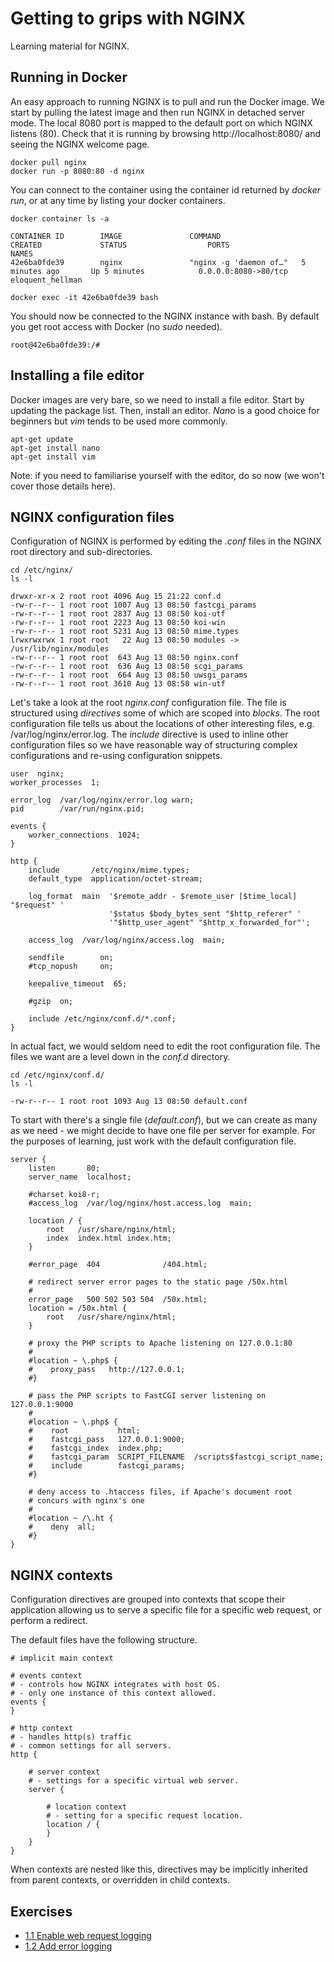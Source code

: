 # Getting to grips with NGINX

Learning material for NGINX.

## Running in Docker

An easy approach to running NGINX is to pull and run the Docker image. We start by pulling the latest image and then run NGINX in detached server mode. The local 8080 port is mapped to the default port on which NGINX listens (80). Check that it is running by browsing http://localhost:8080/ and seeing the NGINX welcome page.

```
docker pull nginx
docker run -p 8080:80 -d nginx
```

You can connect to the container using the container id returned by _docker run_, or at any time by listing your docker containers.

```
docker container ls -a
```

```
CONTAINER ID        IMAGE               COMMAND                  CREATED             STATUS                  PORTS                  NAMES
42e6ba0fde39        nginx               "nginx -g 'daemon of…"   5 minutes ago       Up 5 minutes            0.0.0.0:8080->80/tcp   eloquent_hellman
```

```
docker exec -it 42e6ba0fde39 bash
```

You should now be connected to the NGINX instance with bash. By default you get root access with Docker (no _sudo_ needed).

```
root@42e6ba0fde39:/#
```

## Installing a file editor

Docker images are very bare, so we need to install a file editor. Start by updating the package list. Then, install an editor. _Nano_ is a good choice for beginners but _vim_ tends to be used more commonly. 

```
apt-get update
apt-get install nano
apt-get install vim
```

Note: if you need to familiarise yourself with the editor, do so now (we won't cover those details here).

## NGINX configuration files

Configuration of NGINX is performed by editing the _.conf_ files in the NGINX root directory and sub-directories.

```
cd /etc/nginx/
ls -l
```

```
drwxr-xr-x 2 root root 4096 Aug 15 21:22 conf.d
-rw-r--r-- 1 root root 1007 Aug 13 08:50 fastcgi_params
-rw-r--r-- 1 root root 2837 Aug 13 08:50 koi-utf
-rw-r--r-- 1 root root 2223 Aug 13 08:50 koi-win
-rw-r--r-- 1 root root 5231 Aug 13 08:50 mime.types
lrwxrwxrwx 1 root root   22 Aug 13 08:50 modules -> /usr/lib/nginx/modules
-rw-r--r-- 1 root root  643 Aug 13 08:50 nginx.conf
-rw-r--r-- 1 root root  636 Aug 13 08:50 scgi_params
-rw-r--r-- 1 root root  664 Aug 13 08:50 uwsgi_params
-rw-r--r-- 1 root root 3610 Aug 13 08:50 win-utf
```

Let's take a look at the root _nginx.conf_ configuration file. The file is structured using _directives_ some of which are scoped into _blocks_. The root configuration file tells us about the locations of other interesting files, e.g. /var/log/nginx/error.log. The _include_ directive is used to inline other configuration files so we have reasonable way of structuring complex configurations and re-using configuration snippets.

```Nginx
user  nginx;
worker_processes  1;

error_log  /var/log/nginx/error.log warn;
pid        /var/run/nginx.pid;

events {
    worker_connections  1024;
}

http {
    include       /etc/nginx/mime.types;
    default_type  application/octet-stream;

    log_format  main  '$remote_addr - $remote_user [$time_local] "$request" '
                      '$status $body_bytes_sent "$http_referer" '
                      '"$http_user_agent" "$http_x_forwarded_for"';

    access_log  /var/log/nginx/access.log  main;

    sendfile        on;
    #tcp_nopush     on;

    keepalive_timeout  65;

    #gzip  on;

    include /etc/nginx/conf.d/*.conf;
}
```

In actual fact, we would seldom need to edit the root configuration file. The files we want are a level down in the _conf.d_ directory.

```
cd /etc/nginx/conf.d/
ls -l
```

```
-rw-r--r-- 1 root root 1093 Aug 13 08:50 default.conf
```

To start with there's a single file (_default.conf_), but we can create as many as we need - we might decide to have one file per server for example. For the purposes of learning, just work with the default configuration file.

```Nginx
server {
    listen       80;
    server_name  localhost;

    #charset koi8-r;
    #access_log  /var/log/nginx/host.access.log  main;

    location / {
        root   /usr/share/nginx/html;
        index  index.html index.htm;
    }

    #error_page  404              /404.html;

    # redirect server error pages to the static page /50x.html
    #
    error_page   500 502 503 504  /50x.html;
    location = /50x.html {
        root   /usr/share/nginx/html;
    }

    # proxy the PHP scripts to Apache listening on 127.0.0.1:80
    #
    #location ~ \.php$ {
    #    proxy_pass   http://127.0.0.1;
    #}

    # pass the PHP scripts to FastCGI server listening on 127.0.0.1:9000
    #
    #location ~ \.php$ {
    #    root           html;
    #    fastcgi_pass   127.0.0.1:9000;
    #    fastcgi_index  index.php;
    #    fastcgi_param  SCRIPT_FILENAME  /scripts$fastcgi_script_name;
    #    include        fastcgi_params;
    #}

    # deny access to .htaccess files, if Apache's document root
    # concurs with nginx's one
    #
    #location ~ /\.ht {
    #    deny  all;
    #}
}
```

## NGINX contexts

Configuration directives are grouped into contexts that scope their application allowing us to serve a specific file for a specific web request, or perform a redirect.

The default files have the following structure.

```Nginx
# implicit main context

# events context 
# - controls how NGINX integrates with host OS.
# - only one instance of this context allowed.
events {
}

# http context
# - handles http(s) traffic
# - common settings for all servers.
http {

    # server context
    # - settings for a specific virtual web server.
    server {
  
        # location context
        # - setting for a specific request location.
        location / {
        }
    }
}
```

When contexts are nested like this, directives may be implicitly inherited from parent contexts, or overridden in child contexts.

## Exercises

- [1.1 Enable web request logging](/exercise-1.1.md)
- [1.2 Add error logging](/exercise-1.2.md)


